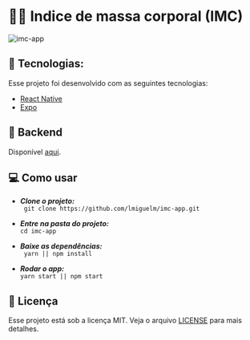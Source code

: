 
  
# 🏋️‍♂️ Indice de massa corporal (IMC)

![imc-app](.github/imc.gif)

## 🚀   Tecnologias:
Esse projeto foi desenvolvido com as seguintes tecnologias:
- [React Native](https://reactnative.dev/)
- [Expo](https://expo.io/)

## 💾 Backend
Disponível [aqui](https://github.com/lmiguelm/imc-server).

## 💻 Como usar
- ***Clone o projeto:*** <br>
``` git clone https://github.com/lmiguelm/imc-app.git```

- ***Entre na pasta do projeto:*** <br>
 ```cd imc-app```
 
- ***Baixe as dependências:*** <br>
``` yarn || npm install```

- ***Rodar o app:*** <br>
```yarn start || npm start```


## 📝 Licença
Esse projeto está sob a licença MIT. Veja o arquivo  [LICENSE](https://github.com/lmiguelm/imc-app/blob/master/LICENSE.md) para mais detalhes.
